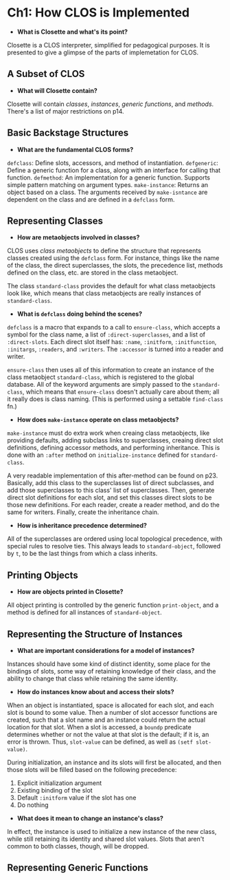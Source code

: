 # Ch1: How CLOS is Implemented

- **What is Closette and what's its point?**

Closette is a CLOS interpreter, simplified for pedagogical purposes. It is presented to give a glimpse of the parts of implemetation for CLOS.

## A Subset of CLOS

- **What will Closette contain?**

Closette will contain _classes_, _instances_, _generic functions_, and _methods_. There's a list of major restrictions on p14.

## Basic Backstage Structures

- **What are the fundamental CLOS forms?**

`defclass`: Define slots, accessors, and method of instantiation.
`defgeneric`: Define a generic function for a class, along with an interface for calling that function.
`defmethod`: An implementation for a generic function. Supports simple pattern matching on argument types.
`make-instance`: Returns an object based on a class. The arguments received by `make-isntance` are dependent on the class and are defined in a `defclass` form.

## Representing Classes

- **How are metaobjects involved in classes?**

CLOS uses _class metaobjects_ to define the structure that represents classes created using the `defclass` form. For instance, things like the name of the class, the direct superclasses, the slots, the precedence list, methods defined on the class, etc. are stored in the class metaobject.

The class `standard-class` provides the default for what class metaobjects look like, which means that class metaobjects are really instances of `standard-class`.

- **What is `defclass` doing behind the scenes?**

`defclass` is a macro that expands to a call to `ensure-class`, which accepts a symbol for the class name, a list of `:direct-superclasses`, and a list of `:direct-slots`. Each direct slot itself has: `:name`, `:initform`, `:initfunction`, `:initargs`, `:readers`, and `:writers`. The `:accessor` is turned into a reader and writer.

`ensure-class` then uses all of this information to create an instance of the class metaobject `standard-class`, which is registered to the global database. All of the keyword arguments are simply passed to the `standard-class`, which means that `ensure-class` doesn't actually care about them; all it really does is class naming. (This is performed using a settable `find-class` fn.)

- **How does `make-instance` operate on class metaobjects?**

`make-instance` must do extra work when creaing class metaobjects, like providing defaults, adding subclass links to superclasses, creaing direct slot definitions, defining accessor methods, and performing inheritance. This is done with an `:after` method on `initialize-instance` defined for `standard-class`.

A very readable implementation of this after-method can be found on p23. Basically, add this class to the superclasses list of direct subclasses, and add those superclasses to this class' list of superclasses. Then, generate direct slot definitions for each slot, and set this classes direct slots to be those new definitions. For each reader, create a reader method, and do the same for writers. Finally, create the inheritance chain.

- **How is inheritance precedence determined?**

All of the superclasses are ordered using local topological precedence, with special rules to resolve ties. This always leads to `standard-object`, followed by `t`, to be the last things from which a class inherits.

## Printing Objects

- **How are objects printed in Closette?**

All object printing is controlled by the generic function `print-object`, and a method is defined for all instances of `standard-object`.

## Representing the Structure of Instances

- **What are important considerations for a model of instances?**

Instances should have some kind of distinct identity, some place for the bindings of slots, some way of retaining knowledge of their class, and the ability to change that class while retaining the same identity.

- **How do instances know about and access their slots?**

When an object is instantiated, space is allocated for each slot, and each slot is bound to some value. Then a number of slot accessor functions are created, such that a slot name and an instance could return the actual location for that slot. When a slot is accessed, a `boundp` predicate determines whether or not the value at that slot is the default; if it is, an error is thrown. Thus, `slot-value` can be defined, as well as `(setf slot-value)`.

During initialization, an instance and its slots will first be allocated, and then those slots will be filled based on the following precedence:

1. Explicit initialization argument
2. Existing binding of the slot
3. Default `:initform` value if the slot has one
4. Do nothing

- **What does it mean to change an instance's class?**

In effect, the instance is used to initialize a new instance of the new class, while still retaining its identity and shared slot values. Slots that aren't common to both classes, though, will be dropped.

## Representing Generic Functions

